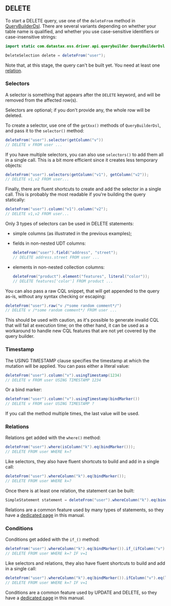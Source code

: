 ## DELETE

To start a DELETE query, use one of the `deleteFrom` method in [QueryBuilderDsl]. There are several
variants depending on whether your table name is qualified, and whether you use case-sensitive
identifiers or case-insensitive strings:

```java
import static com.datastax.oss.driver.api.querybuilder.QueryBuilderDsl.*;

DeleteSelection delete = deleteFrom("user");
```

Note that, at this stage, the query can't be built yet. You need at least one
[relation](#relations).

### Selectors

A selector is something that appears after the `DELETE` keyword, and will be removed from the
affected row(s).

Selectors are optional; if you don't provide any, the whole row will be deleted.

To create a selector, use one of the `getXxx()` methods of `QueryBuilderDsl`, and pass it to the
`selector()` method:

```java
deleteFrom("user").selector(getColumn("v"))
// DELETE v FROM user ...
```

If you have multiple selectors, you can also use `selectors()` to add them all in a single call.
This is a bit more efficient since it creates less temporary objects: 

```java
deleteFrom("user").selectors(getColumn("v1"), getColumn("v2"));
// DELETE v1,v2 FROM user...
```

Finally, there are fluent shortcuts to create and add the selector in a single call. This is
probably the most readable if you're building the query statically:

```java
deleteFrom("user").column("v1").column("v2");
// DELETE v1,v2 FROM user...
```

Only 3 types of selectors can be used in DELETE statements:

* simple columns (as illustrated in the previous examples);
* fields in non-nested UDT columns:

  ```java
  deleteFrom("user").field("address", "street");
  // DELETE address.street FROM user ...
  ```
  
* elements in non-nested collection columns:

  ```java
  deleteFrom("product").element("features", literal("color"));
  // DELETE features['color'] FROM product ...
  ```
  
You can also pass a raw CQL snippet, that will get appended to the query as-is, without any syntax
checking or escaping:

```java
deleteFrom("user").raw("v /*some random comment*/")
// DELETE v /*some random comment*/ FROM user ...
```

This should be used with caution, as it's possible to generate invalid CQL that will fail at
execution time; on the other hand, it can be used as a workaround to handle new CQL features that
are not yet covered by the query builder.

### Timestamp

The USING TIMESTAMP clause specifies the timestamp at which the mutation will be applied. You can
pass either a literal value:

```java
deleteFrom("user").column("v").usingTimestamp(1234)
// DELETE v FROM user USING TIMESTAMP 1234
```

Or a bind marker:

```java
deleteFrom("user").column("v").usingTimestamp(bindMarker())
// DELETE v FROM user USING TIMESTAMP ?
```

If you call the method multiple times, the last value will be used.

### Relations

Relations get added with the `where()` method:

```java
deleteFrom("user").where(isColumn("k").eq(bindMarker()));
// DELETE FROM user WHERE k=?
```

Like selectors, they also have fluent shortcuts to build and add in a single call:

```java
deleteFrom("user").whereColumn("k").eq(bindMarker());
// DELETE FROM user WHERE k=?
```

Once there is at least one relation, the statement can be built:

```java
SimpleStatement statement = deleteFrom("user").whereColumn("k").eq(bindMarker()).build();
```

Relations are a common feature used by many types of statements, so they have a
[dedicated page](../relation) in this manual.

### Conditions

Conditions get added with the `if_()` method:

```java
deleteFrom("user").whereColumn("k").eq(bindMarker()).if_(ifColumn("v").eq(literal(1)));
// DELETE FROM user WHERE k=? IF v=1
```

Like selectors and relations, they also have fluent shortcuts to build and add in a single call:

```java
deleteFrom("user").whereColumn("k").eq(bindMarker()).ifColumn("v").eq(literal(1));
// DELETE FROM user WHERE k=? IF v=1
```

Conditions are a common feature used by UPDATE and DELETE, so they have a
[dedicated page](../condition) in this manual.

[QueryBuilderDsl]: http://docs.datastax.com/en/drivers/java/4.0/com/datastax/oss/driver/api/query-builder/QueryBuilderDsl.html
